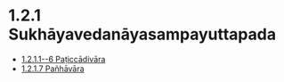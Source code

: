 

# 1.2.1 Sukhāyavedanāyasampayuttapada

* [1.2.1.1--6 Paṭiccādivāra](1.2.1/1.2.1.1--6.md)
* [1.2.1.7 Pañhāvāra](1.2.1/1.2.1.7.md)



